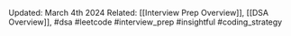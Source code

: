 







Updated: March 4th 2024
Related: [[Interview Prep Overview]], [[DSA Overview]], #dsa #leetcode #interview_prep #insightful #coding_strategy 